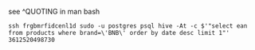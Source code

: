 see ^QUOTING in man bash

    ssh frgbmrfidcenl1d sudo -u postgres psql hive -At -c $'"select ean from products where brand=\'BNB\' order by date desc limit 1"'
    3612520498730
